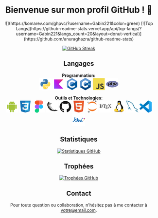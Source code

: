 <h1 align="center">Bienvenue sur mon profil GitHub ! 👋</h1>

<div align="center">
  ![](https://komarev.com/ghpvc/?username=Gabin221&color=green)  
  [![Top Langs](https://github-readme-stats.vercel.app/api/top-langs/?username=Gabin221&langs_count=20&layout=donut-vertical)](https://github.com/anuraghazra/github-readme-stats)
</div>

<p align="center">
  <a href="https://github-readme-streak-stats.herokuapp.com/?user=Gabin221">
    <img src="https://github-readme-streak-stats.herokuapp.com/?user=Gabin221" alt="GitHub Streak" />
  </a>
</p>

<h2 align="center">Langages</h2>

<p align="center">
  <strong>Programmation:</strong><br>
  <a href="https://www.python.org" target="_blank"><img src="https://github.com/devicons/devicon/blob/master/icons/python/python-original.svg" alt="Python" width="40" height="40"></a> 
  <a href="https://kotlinlang.org/" target="_blank"><img src="https://github.com/devicons/devicon/blob/master/icons/kotlin/kotlin-original.svg" alt="Kotlin" width="40" height="40"></a> 
  <a href="https://www.iso.org/standard/74528.html" target="_blank"><img src="https://github.com/devicons/devicon/blob/master/icons/c/c-original.svg" alt="C" width="40" height="40"></a> 
  <a href="https://isocpp.org/" target="_blank"><img src="https://github.com/devicons/devicon/blob/master/icons/cplusplus/cplusplus-original.svg" alt="C++" width="40" height="40"></a> 
  <a href="https://developer.mozilla.org/fr/docs/Web/JavaScript" target="_blank"><img src="https://github.com/devicons/devicon/blob/master/icons/javascript/javascript-original.svg" alt="JavaScript" width="40" height="40"></a> 
  <a href="https://www.php.net/" target="_blank"><img src="https://github.com/devicons/devicon/blob/master/icons/php/php-original.svg" alt="PHP" width="40" height="40"></a>
</p>

<p align="center">
  <strong>Outils et Technologies:</strong><br>
  <a href="https://developer.android.com/" target="_blank"><img src="https://github.com/devicons/devicon/blob/master/icons/android/android-original.svg" alt="Android" width="40" height="40"></a> 
  <a href="https://www.w3.org/Style/CSS/" target="_blank"><img src="https://github.com/devicons/devicon/blob/master/icons/css3/css3-original.svg" alt="CSS" width="40" height="40"></a> 
  <a href="https://www.figma.com/" target="_blank"><img src="https://github.com/devicons/devicon/blob/master/icons/figma/figma-original.svg" alt="Figma" width="40" height="40"></a> 
  <a href="https://flask.palletsprojects.com/en/3.0.x/" target="_blank"><img src="https://github.com/devicons/devicon/blob/master/icons/flask/flask-original.svg" alt="Flask" width="40" height="40"></a> 
  <a href="https://github.com" target="_blank"><img src="https://github.com/devicons/devicon/blob/master/icons/github/github-original.svg" alt="Github" width="40" height="40"></a> 
  <a href="https://html.spec.whatwg.org/multipage/" target="_blank"><img src="https://github.com/devicons/devicon/blob/master/icons/html5/html5-original.svg" alt="HTML" width="40" height="40"></a> 
  <a href="https://jupyter.org/" target="_blank"><img src="https://github.com/devicons/devicon/blob/master/icons/jupyter/jupyter-original.svg" alt="Jupyter" width="40" height="40"></a> 
  <a href="https://www.latex-project.org/" target="_blank"><img src="https://github.com/devicons/devicon/blob/master/icons/latex/latex-original.svg" alt="LaTeX" width="40" height="40"></a> 
  <a href="https://www.gnu.org/home.fr.html" target="_blank"><img src="https://github.com/devicons/devicon/blob/master/icons/linux/linux-original.svg" alt="Linux" width="40" height="40"></a> 
  <a href="https://www.mysql.com/fr/" target="_blank"><img src="https://github.com/devicons/devicon/blob/master/icons/mysql/mysql-original.svg" alt="MySQL" width="40" height="40"></a> 
  <a href="https://code.visualstudio.com/" target="_blank"><img src="https://github.com/devicons/devicon/blob/master/icons/vscode/vscode-original.svg" alt="VSCode" width="40" height="40"></a> 
  <a href="https://www.w3.org/XML/" target="_blank"><img src="https://github.com/devicons/devicon/blob/master/icons/xml/xml-original.svg" alt="XML" width="40" height="40"></a>
</p>

<h2 align="center">Statistiques</h2>

<p align="center">
  <a href="https://github.com/anuraghazra/github-readme-stats"><img src="https://github-readme-stats.vercel.app/api?username=Gabin221&show_icons=true" alt="Statistiques GitHub" /></a>
</p>

<h2 align="center">Trophées</h2>

<p align="center">
  <a href="https://github.com/ryo-ma/github-profile-trophy"><img src="https://github-profile-trophy.vercel.app/?username=Gabin221" alt="Trophées GitHub" /></a>
</p>

<h2 align="center">Contact</h2>

<p align="center">Pour toute question ou collaboration, n'hésitez pas à me contacter à <a href="mailto:votre@email.com">votre@email.com</a>.
</p>
